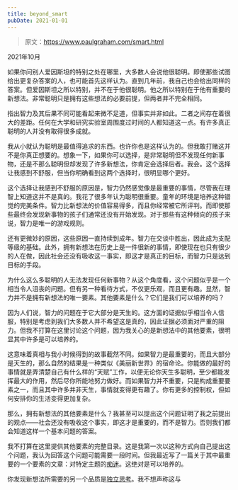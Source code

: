 ```yaml
---
title: beyond_smart
pubDate: 2021-01-01
---
```


> 原文：https://www.paulgraham.com/smart.html 

            
2021年10月

如果你问别人爱因斯坦的特别之处在哪里，大多数人会说他很聪明。即使那些试图给出更复杂答案的人，也可能首先这样认为。直到几年前，我自己也会给出同样的答案。但爱因斯坦之所以特别，并不在于他很聪明。他之所以特别在于他有重要的新想法。非常聪明只是拥有这些想法的必要前提，但两者并不完全相同。

指出智力及其后果不同可能看起来微不足道，但事实并非如此。二者之间存在着很大的差距。任何在大学和研究实验室周围度过时间的人都知道这一点。有许多真正聪明的人并没有取得很多成就。

我从小就认为聪明是最值得追求的东西。也许你也是这样认为的。但我敢打赌这并不是你真正想要的。想象一下，如果你可以选择，是非常聪明但不发现任何新事物，还是不那么聪明但却发现了许多新想法，你肯定会选择后者。我会。这个选择让我感到不舒服，但当你明确看到这两个选择时，很明显哪个更好。

这个选择让我感到不舒服的原因是，智力仍然感觉像是最重要的事情，尽管我在理智上知道这并不是真的。我花了很多年认为聪明很重要。童年的环境是培养这种错觉的完美条件。智力比新想法的价值容易得多，而且你经常被它所评判。而即使那些最终会发现新事物的孩子们通常还没有开始发现。对于那些有这种倾向的孩子来说，智力是唯一的游戏规则。

还有更微妙的原因，这些原因一直持续到成年。智力在交谈中胜出，因此成为支配等级的基础。此外，拥有新想法在历史上是一件很新的事情，即使现在也只有很少的人在做，因此社会还没有吸收这一事实，即这才是真正的目标，而智力只是达到目标的手段。

为什么这么多聪明的人无法发现任何新事物？从这个角度看，这个问题似乎是一个相当令人沮丧的问题。但有另一种看待方式，不仅更乐观，而且更有趣。显然，智力并不是拥有新想法的唯一要素。其他要素是什么？它们是我们可以培养的吗？

因为人们说，智力的问题在于它大部分是天生的。这方面的证据似乎相当令人信服，特别是考虑到我们大多数人并不希望这是真的，因此证据必须面对严重的阻力。但我不打算在这里讨论这个问题，因为我关心的是新想法中的其他要素，很明显其中许多是可以培养的。

这意味着真相与我小时候得到的故事截然不同。如果智力是最重要的，而且大部分是天生的，那么自然的结果是一种类似《美丽新世界》的宿命论。你能做的最好的事情就是弄清楚自己有什么样的“天赋”工作，以便无论你天生多聪明，至少都能发挥最大的作用，然后尽你所能地努力做好。而如果智力并不重要，只是构成重要要素之一，而且其中许多并非天生，事情就变得更有趣了。你有更多的控制权，但如何安排你的生活变得更加复杂。

那么，拥有新想法的其他要素是什么？我甚至可以提出这个问题证明了我之前提出的观点——社会还没有吸收这个事实，即这才是重要的，而不是智力。否则我们都会知道这样一个基本问题的答案。

我不打算在这里提供其他要素的完整目录。这是我第一次以这种方式向自己提出这个问题，我认为回答这个问题可能需要一段时间。但我最近写了一篇关于其中最重要的一个要素的文章：对特定主题的[痴迷](genius.html)。这绝对是可以培养的。

你发现新想法所需要的另一个品质是[独立思考](think.html)。我不想声称这与